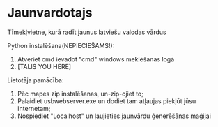 # Jaunvardotajs
 Tīmekļvietne, kurā radīt jaunus latviešu valodas vārdus

Python instalēšana(NEPIECIEŠAMS!):
1. Atveriet cmd ievadot "cmd" windows meklēšanas logā
2. [TĀLIS YOU HERE]

Lietotāja pamācība:
1. Pēc mapes zip instalēšanas, un-zip-ojiet to;
2. Palaidiet usbwebserver.exe un dodiet tam atļaujas piekļūt jūsu internetam;
3. Nospiediet "Localhost" un ļaujieties jaunvārdu ģenerēšānas maģijai
